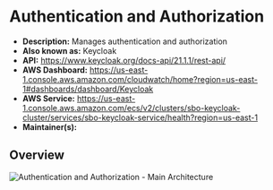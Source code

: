# Authentication and Authorization

- **Description:** Manages authentication and authorization
- **Also known as:** Keycloak
- **API:** <https://www.keycloak.org/docs-api/21.1.1/rest-api/>
- **AWS Dashboard:** <https://us-east-1.console.aws.amazon.com/cloudwatch/home?region=us-east-1#dashboards/dashboard/Keycloak>
- **AWS Service:** <https://us-east-1.console.aws.amazon.com/ecs/v2/clusters/sbo-keycloak-cluster/services/sbo-keycloak-service/health?region=us-east-1>
- **Maintainer(s):**

## Overview

![Authentication and Authorization - Main Architecture](resources/1_main.drawio.svg)
